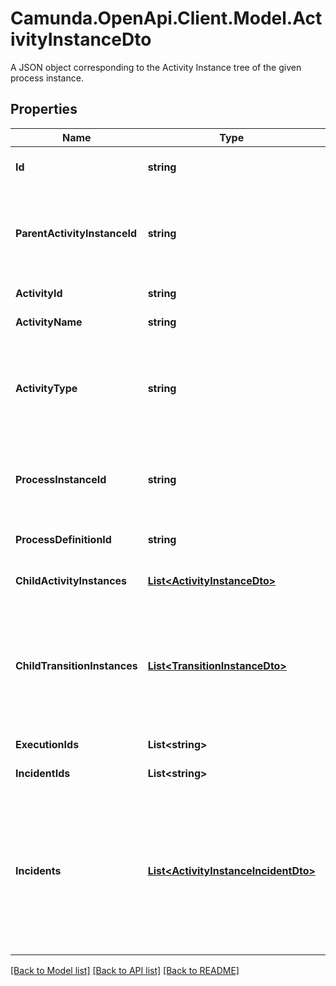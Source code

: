 # Camunda.OpenApi.Client.Model.ActivityInstanceDto
A JSON object corresponding to the Activity Instance tree of the given process instance.
## Properties

Name | Type | Description | Notes
------------ | ------------- | ------------- | -------------
**Id** | **string** | The id of the activity instance. | [optional] 
**ParentActivityInstanceId** | **string** | The id of the parent activity instance, for example a sub process instance. | [optional] 
**ActivityId** | **string** | The id of the activity. | [optional] 
**ActivityName** | **string** | The name of the activity | [optional] 
**ActivityType** | **string** | The type of activity (corresponds to the XML element name in the BPMN 2.0, e.g., &#39;userTask&#39;) | [optional] 
**ProcessInstanceId** | **string** | The id of the process instance this activity instance is part of. | [optional] 
**ProcessDefinitionId** | **string** | The id of the process definition. | [optional] 
**ChildActivityInstances** | [**List&lt;ActivityInstanceDto&gt;**](ActivityInstanceDto.md) | A list of child activity instances. | [optional] 
**ChildTransitionInstances** | [**List&lt;TransitionInstanceDto&gt;**](TransitionInstanceDto.md) | A list of child transition instances. A transition instance represents an execution waiting in an asynchronous continuation. | [optional] 
**ExecutionIds** | **List&lt;string&gt;** | A list of execution ids. | [optional] 
**IncidentIds** | **List&lt;string&gt;** | A list of incident ids. | [optional] 
**Incidents** | [**List&lt;ActivityInstanceIncidentDto&gt;**](ActivityInstanceIncidentDto.md) | A list of JSON objects containing incident specific properties: * &#x60;id&#x60;: the id of the incident * &#x60;activityId&#x60;: the activity id in which the incident occurred | [optional] 

[[Back to Model list]](../README.md#documentation-for-models) [[Back to API list]](../README.md#documentation-for-api-endpoints) [[Back to README]](../README.md)

